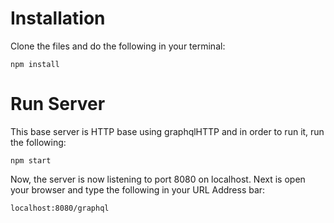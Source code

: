 <h1>Installation</h1>
<p>Clone the files and do the following in your terminal:</p>
<code>npm install</code>
<br />
<h1>Run Server</h1>
<p>This base server is HTTP base using graphqlHTTP and in order to run it, run the following:</p>
<code>npm start</code>
<p>Now, the server is now listening to port 8080 on localhost. Next is open your browser and type the following in your URL Address bar: </p>
<code>localhost:8080/graphql</code>
